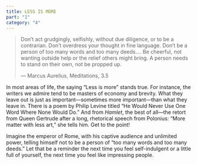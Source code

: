 ```yaml
---
title: LESS IS MORE
part: "1"
category: "4"
---
```


> Don’t act grudgingly, selfishly, without due diligence, or to be a contrarian. Don’t overdress your thought in fine language. Don’t be a person of too many words and too many deeds.... Be cheerful, not wanting outside help or the relief others might bring. A person needs to stand on their own, not be propped up.
>
> — Marcus Aurelius, Meditations, 3.5

In most areas of life, the saying “Less is more” stands true. For instance, the writers we admire tend to be masters of economy and brevity. What they leave out is just as important—sometimes more important—than what they leave in. There is a poem by Philip Levine titled “He Would Never Use One Word Where None Would Do.” And from _Hamlet_, the best of all—the retort from Queen Gertrude after a long, rhetorical speech from Polonius: “More matter with less art,” she tells him. Get to the point!

Imagine the emperor of Rome, with his captive audience and unlimited power, telling himself not to be a person of “too many words and too many deeds.” Let that be a reminder the next time you feel self-indulgent or a little full of yourself, the next time you feel like impressing people.

